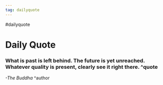 ```yaml
---
tag: dailyquote
---
```


#dailyquote

# Daily Quote

### What is past is left behind. The future is yet unreached. Whatever quality is present, clearly see it right there. ^quote
*-The Buddha* ^author
